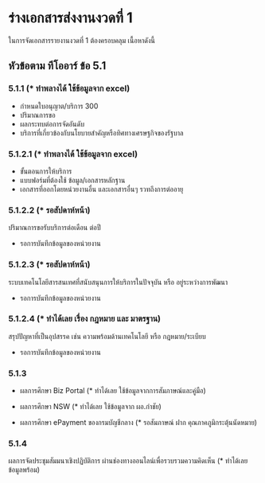 # ร่างเอกสารส่งงานงวดที่ 1

ในการจัดเอกสารรายงานงวดที่ 1
ต้องครอบคลุม เนื้อหาดังนี้

## หัวข้อตาม ทีโออาร์ ข้อ 5.1

### 5.1.1 (* ทำพลางได้ ใช้ข้อมูลจาก excel)
- กำหนดใบอนุญาต/บริการ 300
- ปริมาณการขอ
- ผลกระทบต่อการจัดอันดับ
- บริการที่เกี่ยวข้องกับนโยบายสำคัญหรือทิศทางเศรษฐกิจของรัฐบาล

### 5.1.2.1  (* ทำพลางได้ ใช้ข้อมูลจาก excel)
- ขั้นตอนการให้บริการ
- แบบฟอร์มที่ต้องใช้ ข้อมูล/เอกสารหลักฐาน
- เอกสารที่ออกโดยหน่วยงานอื่น และเอกสารอื่นๆ รวทถึงการต่ออายุ

### 5.1.2.2 (* รอสัปดาห์หน้า)
ปริมาณการขอรับบริการต่อเดือน ต่อปี
- รอการบันทึกข้อมูลของหน่วยงาน

### 5.1.2.3 (* รอสัปดาห์หน้า)
ระบบเทคโนโลยีสารสนเทศที่สนับสนุนการให้บริการในปัจจุบัน หรือ อยู่ระหว่างการพัฒนา
- รอการบันทึกข้อมูลของหน่วยงาน

### 5.1.2.4 (* ทำได้เลย เรื่อง กฎหมาย และ มาตรฐาน)
สรุปปัญหาที่เป็นอุปสรรค เช่น ความพร้อมด้านเทคโนโลยี หรือ กฎหมาย/ระเบียบ
- รอการบันทึกข้อมูลของหน่วยงาน

### 5.1.3
- ผลการศึกษา Biz Portal (* ทำได้เลย ใช้ข้อมูลจากการสัมภาษณ์และคู่มือ)

- ผลการศึกษา NSW (* ทำได้เลย ใช้ข้อมูลจาก ผอ.กำชัย)

- ผลการศึกษา ePayment ของกรมบัญชีกลาง (* รอสัมภาษณ์ ฝาก คุณภาคภูมิกระตุ้นนัดหมาย)

### 5.1.4
ผลการจัดประชุมสัมมนาเชิงปฏิบัติการ ผ่านช่องทางออนไลน์เพื่อรวบรวมความคิดเห็น (* ทำได้เลย ข้อมูลพร้อม)

